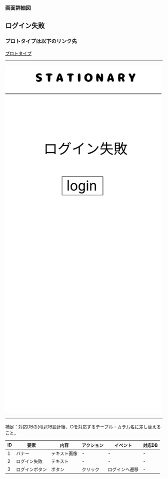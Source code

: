 ### 画面詳細図
## ログイン失敗
### プロトタイプは以下のリンク先
[プロトタイプ](https://www.figma.com/file/YN8g4ahM3raStzCZMDXhNA/stationary?node-id=1%3A10)
*****
<img src="../img/ログイン失敗.png" width="500">

*****
補足：対応DBの列はDB設計後、○を対応するテーブル・カラム名に差し替えること。

| ID | 要素 | 内容 | アクション | イベント | 対応DB |
|----|------|-----|------------|---------|-------|
|1   |バナー　　　　|テキスト画像|-      |-        　　|-      |
|2   |ログイン失敗　|テキスト　　|-    　|-        　　|-      |
|3   |ログインボタン|ボタン　　　|クリック|ログインへ遷移|-      |

